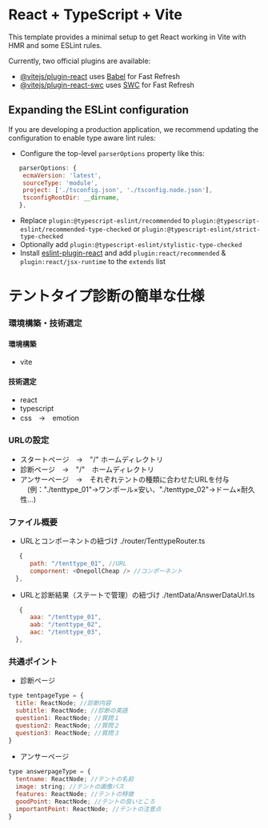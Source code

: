 # React + TypeScript + Vite

This template provides a minimal setup to get React working in Vite with HMR and some ESLint rules.

Currently, two official plugins are available:

- [@vitejs/plugin-react](https://github.com/vitejs/vite-plugin-react/blob/main/packages/plugin-react/README.md) uses [Babel](https://babeljs.io/) for Fast Refresh
- [@vitejs/plugin-react-swc](https://github.com/vitejs/vite-plugin-react-swc) uses [SWC](https://swc.rs/) for Fast Refresh

## Expanding the ESLint configuration

If you are developing a production application, we recommend updating the configuration to enable type aware lint rules:

- Configure the top-level `parserOptions` property like this:

```js
   parserOptions: {
    ecmaVersion: 'latest',
    sourceType: 'module',
    project: ['./tsconfig.json', './tsconfig.node.json'],
    tsconfigRootDir: __dirname,
   },
```

- Replace `plugin:@typescript-eslint/recommended` to `plugin:@typescript-eslint/recommended-type-checked` or `plugin:@typescript-eslint/strict-type-checked`
- Optionally add `plugin:@typescript-eslint/stylistic-type-checked`
- Install [eslint-plugin-react](https://github.com/jsx-eslint/eslint-plugin-react) and add `plugin:react/recommended` & `plugin:react/jsx-runtime` to the `extends` list

# テントタイプ診断の簡単な仕様

### 環境構築・技術選定
#### 環境構築
- vite
#### 技術選定
- react
- typescript
- css　→　emotion

### URLの設定
- スタートページ　→　"/" ホームディレクトリ
- 診断ページ　→　"/"　ホームディレクトリ
- アンサーページ　→　それぞれテントの種類に合わせたURLを付与  
　(例："./tenttype_01"→ワンポール×安い、"./tenttype_02"→ドーム×耐久性...)

### ファイル概要
- URLとコンポーネントの紐づけ
./router/TenttypeRouter.ts

```js
   {
      path: "/tenttype_01", //URL
      compornent: <OnepollCheap /> //コンポーネント
  },
```

- URLと診断結果（ステートで管理）の紐づけ
./tentData/AnswerDataUrl.ts

```js
   {
      aaa: "/tenttype_01",
      aab: "/tenttype_02",
      aac: "/tenttype_03",
  },
```

### 共通ポイント
- 診断ページ

```js
type tentpageType = {
  title: ReactNode; //診断内容
  subtitle: ReactNode; //診断の英語
  question1: ReactNode; //質問１
  question2: ReactNode; //質問２
  question3: ReactNode; //質問３
}
```

- アンサーページ

```js
type answerpageType = {
  tentname: ReactNode; //テントの名前
  image: string; //テントの画像パス
  features: ReactNode; //テントの特徴
  goodPoint: ReactNode; //テントの良いところ
  importantPoint: ReactNode; //テントの注意点
}
   
```
